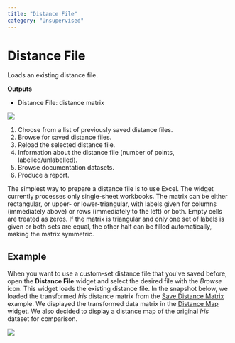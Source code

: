 ```yaml
---
title: "Distance File"
category: "Unsupervised"
---
```

Distance File
=============

Loads an existing distance file.

**Outputs**

- Distance File: distance matrix

![](../images/DistanceFile-stamped.png)

1. Choose from a list of previously saved distance files.
2. Browse for saved distance files.
3. Reload the selected distance file.
4. Information about the distance file (number of points,
    labelled/unlabelled).
5. Browse documentation datasets.
6. Produce a report.

The simplest way to prepare a distance file is to use Excel. The widget currently processes only single-sheet workbooks. The matrix can be either rectangular, or upper- or lower-triangular, with labels given for columns (immediately above) or rows (immediately to the left) or both. Empty cells are treated as zeros. If the matrix is triangular and only one set of labels is given or both sets are equal, the other half can be filled automatically, making the matrix symmetric.

Example
-------

When you want to use a custom-set distance file that you've saved before, open the **Distance File** widget and select the desired file with the *Browse* icon. This widget loads the existing distance file. In the snapshot below, we loaded the transformed *Iris* distance matrix from the [Save Distance Matrix](../unsupervised/savedistancematrix.md) example. We displayed the transformed data matrix in the [Distance Map](../../unsupervised/distancemap/) widget. We also decided to display a distance map of the original *Iris* dataset for comparison.

![](../images/DistanceFile-Example.png)
